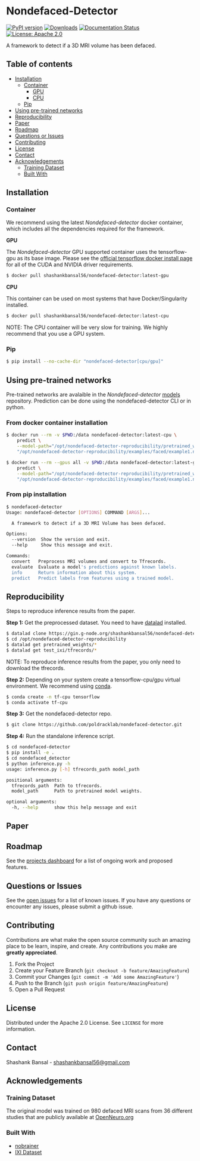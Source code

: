 # Nondefaced-Detector

[![PyPI version](https://badge.fury.io/py/nondefaced-detector.svg)](https://badge.fury.io/py/nondefaced-detector)
[![Downloads](https://pepy.tech/badge/nondefaced-detector)](https://pepy.tech/project/nondefaced-detector)
[![Documentation Status](https://readthedocs.org/projects/nondefaced-detector/badge/?version=latest)](https://nondefaced-detector.readthedocs.io/en/latest/?badge=latest)
[![License: Apache 2.0](https://img.shields.io/badge/License-Apache_License,_2.0-lightgrey.svg)](https://opensource.org/licenses/Apache-2.0)

A framework to detect if a 3D MRI volume has been defaced.

## Table of contents
- [Installation](#installation)
  - [Container](#container)
    - [GPU](#gpu)
    - [CPU](#cpu)
  - [Pip](#pip)
- [Using pre-trained networks](#using-pre-trained-networks)
- [Reproducibility](#reproducibility)
- [Paper](#paper)
- [Roadmap](#roadmap)
- [Questions or Issues](#questions-or-issues)
- [Contributing](#contributing)
- [License](#license)
- [Contact](#contact)
- [Acknowledgements](#acknowledgements)
  - [Training Dataset](#training-dataset)
  - [Built With](#built-with)

## Installation

### Container
We recommend using the latest *Nondefaced-detector* docker container, which includes all the dependencies required for the framework.

**GPU**

The *Nondefaced-detector* GPU supported container uses the tensorflow-gpu as its base image. Please see the [official tensorflow docker install page](https://www.tensorflow.org/install/docker) for all of the CUDA and NVIDIA driver requirements.

```bash
$ docker pull shashankbansal56/nondefaced-detector:latest-gpu
```

**CPU**

This container can be used on most systems that have Docker/Singularity installed.

```bash
$ docker pull shashankbansal56/nondefaced-detector:latest-cpu
```
NOTE: The CPU container will be very slow for training. We highly recommend that you use a GPU system.

### Pip

```bash
$ pip install --no-cache-dir "nondefaced-detector[cpu/gpu]"
```

<!-- USAGE EXAMPLES -->
## Using pre-trained networks
Pre-trained networks are avalaible in the *Nondefaced-detector* [models](https://github.com/poldracklab/nondefaced-detector/tree/master/nondefaced_detector/models) repository. Prediction can be done using the nondefaced-detector CLI or in python.

### From docker container installation

```bash
$ docker run --rm -v $PWD:/data nondefaced-detector:latest-cpu \
    predict \
    --model-path="/opt/nondefaced-detector-reproducibility/pretrained_weights" \
    "/opt/nondefaced-detector-reproducibility/examples/faced/example1.nii.gz"

$ docker run --rm --gpus all -v $PWD:/data nondefaced-detector:latest-gpu \
    predict \
    --model-path="/opt/nondefaced-detector-reproducibility/pretrained_weights" \
    "/opt/nondefaced-detector-reproducibility/examples/faced/example1.nii.gz"

```

### From pip installation

```bash
$ nondefaced-detector
Usage: nondefaced-detector [OPTIONS] COMMAND [ARGS]...

  A framework to detect if a 3D MRI Volume has been defaced.

Options:
  --version  Show the version and exit.
  --help     Show this message and exit.

Commands:
  convert   Preprocess MRI volumes and convert to Tfrecords.
  evaluate  Evaluate a model's predictions against known labels.
  info      Return information about this system.
  predict   Predict labels from features using a trained model.
```
<!-- USAGE EXAMPLES -->
## Reproducibility

Steps to reproduce inference results from the paper.

**Step 1:** Get the preprocessed dataset. You need to have [datalad](https://handbook.datalad.org/en/latest/intro/installation.html) installed.

```bash
$ datalad clone https://gin.g-node.org/shashankbansal56/nondefaced-detector-reproducibility /opt/nondefaced-detector-reproducibility
$ cd /opt/nondefaced-detector-reproducibility
$ datalad get pretrained_weights/*
$ datalad get test_ixi/tfrecords/*

```
NOTE: To reproduce inference results from the paper, you only need to download the tfrecords.

**Step 2:** Depending on your system create a tensorflow-cpu/gpu virtual environment. We recommend using [conda](https://conda.io/projects/conda/en/latest/user-guide/install/index.html).

```bash
$ conda create -n tf-cpu tensorflow
$ conda activate tf-cpu
```

**Step 3:** Get the nondefaced-detector repo.

```bash
$ git clone https://github.com/poldracklab/nondefaced-detector.git
```
**Step 4:** Run the standalone inference script.
```bash
$ cd nondefaced-detector
$ pip install -e .
$ cd nondefaced_detector
$ python inference.py -h
usage: inference.py [-h] tfrecords_path model_path

positional arguments:
  tfrecords_path  Path to tfrecords.
  model_path      Path to pretrained model weights.

optional arguments:
  -h, --help      show this help message and exit
```

## Paper

## Roadmap

See the [projects dashboard](https://github.com/poldracklab/nondefaced-detector/projects) for a list of ongoing work and proposed features.

## Questions or Issues
See the [open issues](https://github.com/poldracklab/nondefaced-detector/issues) for a list of known issues. If you have any questions or encounter any issues, please submit a github issue.


<!-- CONTRIBUTING -->
## Contributing

Contributions are what make the open source community such an amazing place to be learn, inspire, and create. Any contributions you make are **greatly appreciated**.

1. Fork the Project
2. Create your Feature Branch (`git checkout -b feature/AmazingFeature`)
3. Commit your Changes (`git commit -m 'Add some AmazingFeature'`)
4. Push to the Branch (`git push origin feature/AmazingFeature`)
5. Open a Pull Request


<!-- LICENSE -->
## License

Distributed under the Apache 2.0 License. See `LICENSE` for more information.


<!-- CONTACT -->
## Contact

Shashank Bansal - shashankbansal56@gmail.com


<!-- ACKNOWLEDGEMENTS -->
## Acknowledgements

### Training Dataset
The original model was trained on 980 defaced MRI scans from 36 different studies that are publicly available at [OpenNeuro.org](https://openneuro.org/)
### Built With

* [nobrainer](https://github.com/neuronets/nobrainer)
* [IXI Dataset](https://brain-development.org/ixi-dataset/)


<!-- MARKDOWN LINKS & IMAGES -->

<!-- https://www.markdownguide.org/basic-syntax/#reference-style-links -->
[contributors-shield]: https://img.shields.io/github/contributors/othneildrew/Best-README-Template.svg?style=for-the-badge
[contributors-url]: https://github.com/poldracklab/nondefaced-detector/graphs/contributors
[stars-shield]: https://img.shields.io/github/stars/othneildrew/Best-README-Template.svg?style=for-the-badge
[stars-url]: https://github.com/poldracklab/nondefaced-detector/stargazers
[issues-shield]: https://img.shields.io/github/issues/othneildrew/Best-README-Template.svg?style=for-the-badge
[issues-url]: https://github.com/poldracklab/nondefaced-detector/issues
[license-shield]: https://img.shields.io/github/license/othneildrew/Best-README-Template.svg?style=for-the-badge
[license-url]: https://github.com/poldracklab/nondefaced-detector/blob/master/LICENSE.txt
